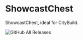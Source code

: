 # ShowcastChest
ShowcastChest, ideal for CityBuild.

![GitHub All Releases](https://img.shields.io/github/downloads/xxarox/showcastchest/total)
